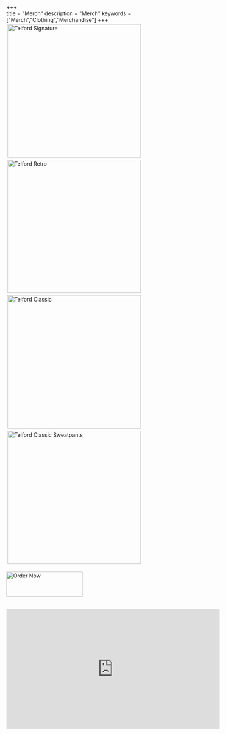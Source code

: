 +++   
title = "Merch"
description = "Merch"
keywords = ["Merch","Clothing","Merchandise"]
+++
<a href="https://benjamintelford.com/telfordsignature"><img src= "https://benjamintelford.com/img/merch/TELFORD SIGNATURE/TSIGSQUARE.jpg" style="width:350px; height:350px; padding:3px"  title="Telford Signature" alt="Telford Signature"></a>
<a href="https://benjamintelford.com/telfordretro"><img src= "https://benjamintelford.com/img/merch/TELFORD RETRO/TRSQUARE.jpg" style="width:350px; height:350px; padding:3px"  title="Telford Retro" alt="Telford Retro"></a>
<a href="https://benjamintelford.com/telfordclassic"><img src= "https://benjamintelford.com/img/merch/TELFORD CLASSIC/TCSQUARE.jpg" style="width:350px; height:350px; padding:3px"  title="Telford Classic" alt="Telford Classic"></a>
<a href="https://benjamintelford.com/telfordsweatpants"><img src= "https://benjamintelford.com/img/merch/TELFORD SWEATS/TSSQUARE.jpg" style="width:350px; height:350px; padding:3px"  title="Telford Classic Sweatpants" alt="Telford Classic Sweatpants"></a>
<br>
<br>
<a href="https://benjamintelford.com/order"><img src= "https://benjamintelford.com/img/merch/checkout.png" style="width:200px; height:66px; padding:0px"  title="Order Now" alt="Order Now"></a>
<BR>
<BR>
<iframe width="560" height="315" src="https://www.youtube.com/embed/mIkoNT4CnL8" frameborder="0" allow="accelerometer; autoplay; encrypted-media; gyroscope; picture-in-picture" allowfullscreen></iframe>
<br>
<br>
<br>